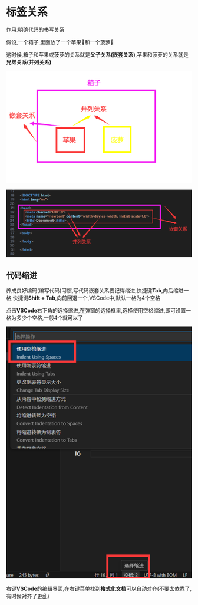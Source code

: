 # 标签关系

作用:明确代码的书写关系

假设,一个箱子,里面放了一个苹果🍎和一个菠萝🍍

这时候,箱子和苹果或菠萝的关系就是**父子关系(嵌套关系)**,苹果和菠萝的关系就是**兄弟关系(并列关系)**

![d7ace888d82749ee8f19e5de572f7076d6aa5316](Assets/d7ace888d82749ee8f19e5de572f7076d6aa5316.png)

![811f2d66435cdc0e5d8dda24563917534eff3f21](Assets/811f2d66435cdc0e5d8dda24563917534eff3f21.png)

## 代码缩进

养成良好编码(编写代码)习惯,写代码嵌套关系要记得缩进,快捷键**Tab**,向后缩进一格,快捷键**Shift + Tab**,向前回退一个,VSCode中,默认一格为4个空格

点击**VSCode**右下角的选择缩进,在弹窗的选择框里,选择使用空格缩进,即可设置一格为多少个空格,一般4个就可以了

![708a90925c44d46b1865197a9356770541e5b98d](Assets/708a90925c44d46b1865197a9356770541e5b98d.png)

右键**VSCode**的编辑界面,在右键菜单找到**格式化文档**可以自动对齐(不要太依靠了,有时候对齐了更乱)
